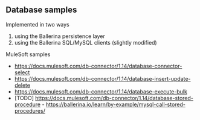 ## Database samples

Implemented in two ways
1. using the Ballerina persistence layer
2. using the Ballerina SQL/MySQL clients (slightly modified)

MuleSoft samples
- https://docs.mulesoft.com/db-connector/1.14/database-connector-select
- https://docs.mulesoft.com/db-connector/1.14/database-insert-update-delete
- https://docs.mulesoft.com/db-connector/1.14/database-execute-bulk 
- [TODO] https://docs.mulesoft.com/db-connector/1.14/database-stored-procedure - https://ballerina.io/learn/by-example/mysql-call-stored-procedures/ 
